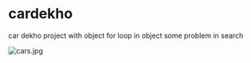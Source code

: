 # cardekho
 car dekho project with object
 for loop in object 
 some problem in search 

 ![cars.jpg](carsjpg)

